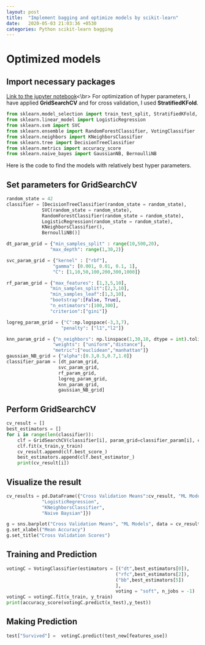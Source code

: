 ```yaml
---
layout: post
title:  "Implement bagging and optimize models by scikit-learn"
date:   2020-05-03 21:03:36 +0530
categories: Python scikit-learn bagging
---
```

# Optimized models 
## Import necessary packages
[Link to the jupyter notebook](https://github.com/hsuanchunlin/bagging-Titanic-kaggle)<\br>
For optimization of hyper parameters, I have applied **GridSearchCV** and for cross validation, I used **StratifiedKFold**.
```python
from sklearn.model_selection import train_test_split, StratifiedKFold, GridSearchCV
from sklearn.linear_model import LogisticRegression
from sklearn.svm import SVC
from sklearn.ensemble import RandomForestClassifier, VotingClassifier
from sklearn.neighbors import KNeighborsClassifier
from sklearn.tree import DecisionTreeClassifier
from sklearn.metrics import accuracy_score
from sklearn.naive_bayes import GaussianNB, BernoulliNB
```

Here is the code to find the models with relatively best hyper parameters.

## Set parameters for GridSearchCV
```python
random_state = 42
classifier = [DecisionTreeClassifier(random_state = random_state),
             SVC(random_state = random_state),
             RandomForestClassifier(random_state = random_state),
             LogisticRegression(random_state = random_state),
             KNeighborsClassifier(),
             BernoulliNB()]

dt_param_grid = {"min_samples_split" : range(10,500,20),
                "max_depth": range(1,30,2)}

svc_param_grid = {"kernel" : ["rbf"],
                 "gamma": [0.001, 0.01, 0.1, 1],
                 "C": [1,10,50,100,200,300,1000]}

rf_param_grid = {"max_features": [1,3,5,10],
                "min_samples_split":[2,3,10],
                "min_samples_leaf":[1,3,10],
                "bootstrap":[False, True],
                "n_estimators":[100,300],
                "criterion":["gini"]}

logreg_param_grid = {"C":np.logspace(-3,3,7),
                    "penalty": ["l1","l2"]}

knn_param_grid = {"n_neighbors": np.linspace(1,30,10, dtype = int).tolist(),
                 "weights": ["uniform","distance"],
                 "metric":["euclidean","manhattan"]}
gaussian_NB_grid = {"alpha":[0.3,0.5,0.7,1.0]}
classifier_param = [dt_param_grid,
                   svc_param_grid,
                   rf_param_grid,
                   logreg_param_grid,
                   knn_param_grid,
                   gaussian_NB_grid]
```
## Perform GridSearchCV

```python
cv_result = []
best_estimators = []
for i in range(len(classifier)):
    clf = GridSearchCV(classifier[i], param_grid=classifier_param[i], cv = StratifiedKFold(n_splits = 10), scoring = "accuracy", n_jobs = -1,verbose = 1)
    clf.fit(x_train,y_train)
    cv_result.append(clf.best_score_)
    best_estimators.append(clf.best_estimator_)
    print(cv_result[i])
```
## Visualize the result
```python
cv_results = pd.DataFrame({"Cross Validation Means":cv_result, "ML Models":["DecisionTreeClassifier", "SVM","RandomForestClassifier",
             "LogisticRegression",
             "KNeighborsClassifier",
             "Naive Baysian"]})

g = sns.barplot("Cross Validation Means", "ML Models", data = cv_results)
g.set_xlabel("Mean Accuracy")
g.set_title("Cross Validation Scores")
```
## Training and Prediction

```python
votingC = VotingClassifier(estimators = [("dt",best_estimators[0]),
                                        ("rfc",best_estimators[2]),
                                        ("bb",best_estimators[5])
                                        ],
                                        voting = "soft", n_jobs = -1)
votingC = votingC.fit(x_train, y_train)
print(accuracy_score(votingC.predict(x_test),y_test))

```

## Making Prediction

```python
test["Survived"] =  votingC.predict(test_new[features_use])
```